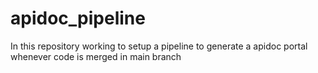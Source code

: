 # apidoc_pipeline
In this repository working to setup a pipeline to generate a apidoc portal whenever code is merged in main branch
